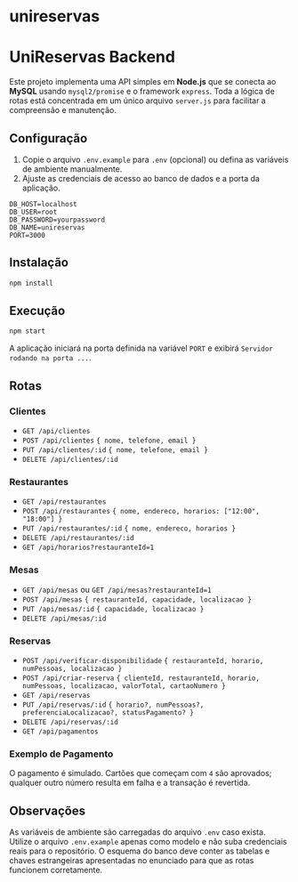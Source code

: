 # unireservas
# UniReservas Backend

Este projeto implementa uma API simples em **Node.js** que se conecta ao **MySQL** usando `mysql2/promise` e o framework `express`. Toda a lógica de rotas está concentrada em um único arquivo `server.js` para facilitar a compreensão e manutenção.

## Configuração

1. Copie o arquivo `.env.example` para `.env` (opcional) ou defina as variáveis de ambiente manualmente.
2. Ajuste as credenciais de acesso ao banco de dados e a porta da aplicação.

```
DB_HOST=localhost
DB_USER=root
DB_PASSWORD=yourpassword
DB_NAME=unireservas
PORT=3000
```

## Instalação

```bash
npm install
```

## Execução

```bash
npm start
```

A aplicação iniciará na porta definida na variável `PORT` e exibirá `Servidor rodando na porta ...`.

## Rotas

### Clientes
- `GET /api/clientes`
- `POST /api/clientes` `{ nome, telefone, email }`
- `PUT /api/clientes/:id` `{ nome, telefone, email }`
- `DELETE /api/clientes/:id`

### Restaurantes
- `GET /api/restaurantes`
- `POST /api/restaurantes` `{ nome, endereco, horarios: ["12:00", "18:00"] }`
- `PUT /api/restaurantes/:id` `{ nome, endereco, horarios }`
- `DELETE /api/restaurantes/:id`
- `GET /api/horarios?restauranteId=1`

### Mesas
- `GET /api/mesas` ou `GET /api/mesas?restauranteId=1`
- `POST /api/mesas` `{ restauranteId, capacidade, localizacao }`
- `PUT /api/mesas/:id` `{ capacidade, localizacao }`
- `DELETE /api/mesas/:id`

### Reservas
- `POST /api/verificar-disponibilidade` `{ restauranteId, horario, numPessoas, localizacao }`
- `POST /api/criar-reserva` `{ clienteId, restauranteId, horario, numPessoas, localizacao, valorTotal, cartaoNumero }`
- `GET /api/reservas`
- `PUT /api/reservas/:id` `{ horario?, numPessoas?, preferenciaLocalizacao?, statusPagamento? }`
- `DELETE /api/reservas/:id`
- `GET /api/pagamentos`

### Exemplo de Pagamento
O pagamento é simulado. Cartões que começam com `4` são aprovados; qualquer outro número resulta em falha e a transação é revertida.

## Observações
As variáveis de ambiente são carregadas do arquivo `.env` caso exista. Utilize o arquivo `.env.example` apenas como modelo e não suba credenciais reais para o repositório.
O esquema do banco deve conter as tabelas e chaves estrangeiras apresentadas no enunciado para que as rotas funcionem corretamente.